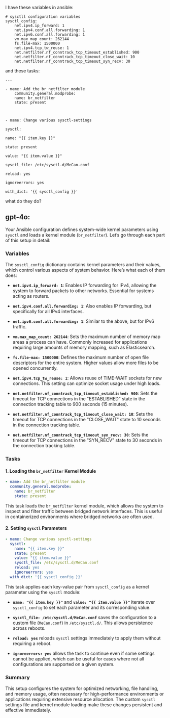 I have these variables in ansible:
```
# sysctll configuration variables
sysctl_config:
	net.ipv4.ip_forward: 1
	net.ipv4.conf.all.forwarding: 1
	net.ipv6.conf.all.forwarding: 1
	vm.max_map_count: 262144
	fs.file-max: 1500000
	net.ipv4.tcp_tw_reuse: 1
	net.netfilter.nf_conntrack_tcp_timeout_established: 900
	net.netfilter.nf_conntrack_tcp_timeout_close_wait: 10
	net.netfilter.nf_conntrack_tcp_timeout_syn_recv: 30
```

and these tasks:
```
---

- name: Add the br_netfilter module
	community.general.modprobe:
	name: br_netfilter
	state: present

  

- name: Change various sysctl-settings

sysctl:

name: "{{ item.key }}"

state: present

value: "{{ item.value }}"

sysctl_file: /etc/sysctl.d/MeCan.conf

reload: yes

ignoreerrors: yes

with_dict: '{{ sysctl_config }}'
```


what do they do?

## **gpt-4o:**

Your Ansible configuration defines system-wide kernel parameters using `sysctl` and loads a kernel module (`br_netfilter`). Let’s go through each part of this setup in detail:

### Variables

The `sysctl_config` dictionary contains kernel parameters and their values, which control various aspects of system behavior. Here’s what each of them does:

- **`net.ipv4.ip_forward: 1`**: Enables IP forwarding for IPv4, allowing the system to forward packets to other networks. Essential for systems acting as routers.
  
- **`net.ipv4.conf.all.forwarding: 1`**: Also enables IP forwarding, but specifically for all IPv4 interfaces.

- **`net.ipv6.conf.all.forwarding: 1`**: Similar to the above, but for IPv6 traffic.

- **`vm.max_map_count: 262144`**: Sets the maximum number of memory map areas a process can have. Commonly increased for applications requiring large amounts of memory mapping, such as Elasticsearch.

- **`fs.file-max: 1500000`**: Defines the maximum number of open file descriptors for the entire system. Higher values allow more files to be opened concurrently.

- **`net.ipv4.tcp_tw_reuse: 1`**: Allows reuse of TIME-WAIT sockets for new connections. This setting can optimize socket usage under high loads.

- **`net.netfilter.nf_conntrack_tcp_timeout_established: 900`**: Sets the timeout for TCP connections in the "ESTABLISHED" state in the connection tracking table to 900 seconds (15 minutes).

- **`net.netfilter.nf_conntrack_tcp_timeout_close_wait: 10`**: Sets the timeout for TCP connections in the "CLOSE_WAIT" state to 10 seconds in the connection tracking table.

- **`net.netfilter.nf_conntrack_tcp_timeout_syn_recv: 30`**: Sets the timeout for TCP connections in the "SYN_RECV" state to 30 seconds in the connection tracking table.

### Tasks

#### 1. Loading the `br_netfilter` Kernel Module

```yaml
- name: Add the br_netfilter module
  community.general.modprobe:
    name: br_netfilter
    state: present
```

This task loads the `br_netfilter` kernel module, which allows the system to inspect and filter traffic between bridged network interfaces. This is useful in containerized environments where bridged networks are often used.

#### 2. Setting `sysctl` Parameters

```yaml
- name: Change various sysctl-settings
  sysctl:
    name: "{{ item.key }}"
    state: present
    value: "{{ item.value }}"
    sysctl_file: /etc/sysctl.d/MeCan.conf
    reload: yes
    ignoreerrors: yes
  with_dict: '{{ sysctl_config }}'
```

This task applies each key-value pair from `sysctl_config` as a kernel parameter using the `sysctl` module:

- **`name: "{{ item.key }}"`** and **`value: "{{ item.value }}"`** iterate over `sysctl_config` to set each parameter and its corresponding value.
  
- **`sysctl_file: /etc/sysctl.d/MeCan.conf`** saves the configuration to a custom file (`MeCan.conf`) in `/etc/sysctl.d/`. This allows persistence across reboots.
  
- **`reload: yes`** reloads `sysctl` settings immediately to apply them without requiring a reboot.

- **`ignoreerrors: yes`** allows the task to continue even if some settings cannot be applied, which can be useful for cases where not all configurations are supported on a given system.

### Summary

This setup configures the system for optimized networking, file handling, and memory usage, often necessary for high-performance environments or applications requiring extensive resource allocation. The custom `sysctl` settings file and kernel module loading make these changes persistent and effective immediately.